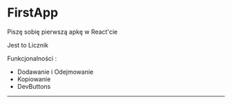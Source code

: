 # FirstApp

Piszę sobię pierwszą apkę w React'cie

Jest to Licznik

Funkcjonalności :

- Dodawanie i Odejmowanie
- Kopiowanie
- DevButtons

---

